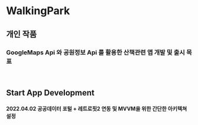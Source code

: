 # WalkingPark 
## 개인 작품
### GoogleMaps Api 와 공원정보 Api 를 활용한 산책관련 앱 개발 및 출시 목표
<br/>

## Start App Development
#### 2022.04.02 공공데이터 포털 + 레트로핏2 연동 및 MVVM을 위한 간단한 아키텍쳐 설정

